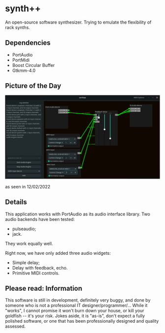 # synth++
An open-source software synthesizer. Trying to emulate the flexibility of rack synths.

## Dependencies

  - PortAudio
  - PortMidi
  - Boost Circular Buffer
  - Gtkmm-4.0

## Picture of the Day
![screenshot](screenshot.png)

as seen in 12/02/2022

## Details

  This application works with PortAudio as its audio interface library. Two audio backends have been tested:

   - pulseaudio;
   - jack.

  They work equally well.

  Right now, we have only added three audio widgets:

   - Simple delay;
   - Delay with feedback, echo.
   - Primitive MIDI controls.

  ## Please read: Information

  This software is still in development, definitely very buggy, and done by someone who is not a professional IT designer/programmer/... While it "works", I cannot promise it won't burn down your house, or kill your goldfish -- it's your risk. Jokes aside, it is "as-is", don't expect a fully polished software, or one that has been professionally designed and quality assessed.

  
